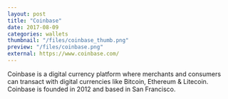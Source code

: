 ```yaml
---
layout: post
title: "Coinbase"
date: 2017-08-09
categories: wallets
thumbnail: "/files/coinbase_thumb.png"
preview: "/files/coinbase.png"
external: https://www.coinbase.com/
---
```

Coinbase is a digital currency platform where merchants and consumers can transact with digital currencies like Bitcoin, Ethereum & Litecoin. Coinbase is founded in 2012 and based in San Francisco.
